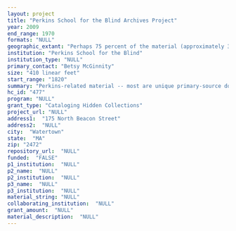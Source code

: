 ```yaml
--- 
layout: project 
title: "Perkins School for the Blind Archives Project"
year: 2009
end_range: 1970
formats: "NULL"
geographic_extant: "Perhaps 75 percent of the material (approximately 310 feet) pertains to institutions, individuals, and events in New England, while the remaining 25 percent relates to institutions, individuals, and educational practices throughout the continental U.S."
institution: "Perkins School for the Blind"
institution_type: "NULL"
primary_contact: "Betsy McGinnity"
size: "410 linear feet"
start_range: "1820"
summary: "Perkins-related material -- most are unique primary-source documents: Correspondence from the 1820s through the 1920s, including letters from people prominent in 19th-century New England philanthropy and in the national education reform movement; Educational, financial, and housekeeping records from the 19th and 20th centuries; Journals and letters written by Perkins student Laura Bridgman, the first deafblind person to learn language; Teachers’ journals and papers that document the early practices of education of students with blindness and deafblindness; Documents and publications relating to the first four directors, including Samuel Gridley Howe; Documents and publications relating to Julia Ward Howe; Scrapbooks of newspaper articles, 1880-1950s; and Student and alumni publications. Material related to Perkins students Helen Keller and Anne Sullivan Macy – unique primary source material: The Nella Braddy Henney Collection of correspondence (1920s-early 1960s); Henney’s notes for her 1936 biography of Macy; Original correspondence, 1890s; Keller scrapbooks, 1880s-1960s. Material related to the history of education of the blind; attitudes toward people with disabilities: Annual reports and scrapbooks about other schools, 1880-1950s; The Bettye Krolick International Music Braille Collection (collection of published materials); Papers donated by alumni and staff, documenting educational practices and individual accomplishments."
hc_id: "477"
program: "NULL"
grant_type: "Cataloging Hidden Collections"
project_url: "NULL"
address1:  "175 North Beacon Street"
address2:  "NULL"
city:  "Watertown"
state:  "MA"
zip: "2472"
repository_url:  "NULL"
funded:  "FALSE"
p1_institution:  "NULL"
p2_name:  "NULL"
p2_institution:  "NULL"
p3_name:  "NULL"
p3_institution:  "NULL"
material_string: "NULL"
collaborating_institution:  "NULL"
grant_amount:  "NULL"
material_description:  "NULL"
---
```

